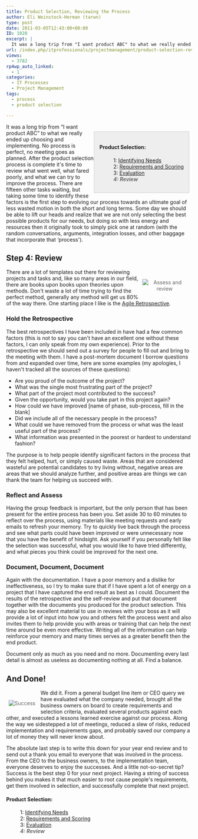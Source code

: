 ```yaml
---
title: Product Selection, Reviewing the Process
author: Eli Weinstock-Herman (tarwn)
type: post
date: 2011-03-05T12:43:00+00:00
ID: 1020
excerpt: |
  It was a long trip from "I want product ABC" to what we really ended up choosing and implementing. No process is perfect, no meeting goes as planned. After the product selection process is complete it's time to review what went well, what fared poorly, and what we can try to improve the process. There are fifteen other tasks waiting, but taking some time to identify these factors is the first step to evolving our process towards an ultimate goal of less wasted motion in both the short and long terms.
url: /index.php/itprofessionals/projectmanagement/product-selection-reviewing-the-process/
views:
  - 3782
rp4wp_auto_linked:
  - 1
categories:
  - IT Processes
  - Project Management
tags:
  - process
  - product selection

---
```

<div style="background-color: #eeeeee; padding: 1em; margin: 1.5em .5em 0em 0em; border: 1px solid #CCCCCC; float: right">
  <h4>
    Product Selection:
  </h4>
  
  <ul style="margin-left: 1em; list-style-type: none; ">
    <li>
      1: <a href="/index.php/ITProfessionals/ITProcesses/product-selection-identifying-needs" title="Read the first entry">Identifying Needs</a>
    </li>
    <li>
      2: <a href="/index.php/ITProfessionals/ITProcesses/product-selection-requirements-and-scoring" title="Read the 2nd entry">Requirements and Scoring</a>
    </li>
    <li>
      3: <a href="/index.php/ITProfessionals/ITProcesses/product-selection-evaluation" title="Read the 3rd entry">Evaluation</a>
    </li>
    <li style="color: #666666; font-style: italic; font-weight: bold">
      4: Review
    </li>
  </ul>
</div>

It was a long trip from “I want product ABC” to what we really ended up choosing and implementing. No process is perfect, no meeting goes as planned. After the product selection process is complete it's time to review what went well, what fared poorly, and what we can try to improve the process. There are fifteen other tasks waiting, but taking some time to identify these factors is the first step to evolving our process towards an ultimate goal of less wasted motion in both the short and long terms. Some day we should be able to lift our heads and realize that we are not only selecting the best possible products for our needs, but doing so with less energy and resources then it originally took to simply pick one at random (with the random conversations, arguments, integration losses, and other baggage that incorporate that &#8216;process').

## Step 4: Review 

<div style="margin: 1.5em .5em .5em 0; padding: .5em; color: #666666; text-align: center; float: right;">
  <img src="http://tiernok.com/LTDBlog/ThinkingGuy.jpg" title="Assess and review" style="max-width: 120px" />
</div>

There are a lot of templates out there for reviewing projects and tasks and, like so many areas in our field, there are books upon books upon theories upon methods. Don't waste a lot of time trying to find the perfect method, generally any method will get us 80% of the way there. One starting place I like is the [Agile Retrospective][1].

### Hold the Retrospective

The best retrospectives I have been included in have had a few common factors (this is not to say you can't have an excellent one without these factors, I can only speak from my own experience). Prior to the retrospective we should send out a survey for people to fill out and bring to the meeting with them. I have a post-mortem document I borrow questions from and expanded over time, here are some examples (my apologies, I haven't tracked all the sources of these questions):

  * Are you proud of the outcome of the project?
  * What was the single most frustrating part of the project?
  * What part of the project most contributed to the success?
  * Given the opportunity, would you take part in this project again?
  * How could we have improved [name of phase, sub-process, fill in the blank]
  * Did we include all of the necessary people in the process?
  * What could we have removed from the process or what was the least useful part of the process?
  * What information was presented in the poorest or hardest to understand fashion?

The purpose is to help people identify significant factors in the process that they felt helped, hurt, or simply caused waste. Areas that are considered wasteful are potential candidates to try living without, negative areas are areas that we should analyze further, and positive areas are things we can thank the team for helping us succeed with.

### Reflect and Assess

Having the group feedback is important, but the only person that has been present for the entire process has been you. Set aside 30 to 60 minutes to reflect over the process, using materials like meeting requests and early emails to refresh your memory. Try to quickly live back through the process and see what parts could have been improved or were unnecessary now that you have the benefit of hindsight. Ask yourself if you personally felt like the selection was successful, what you would like to have tried differently, and what pieces you think could be improved for the next one.

### Document, Document, Document

Again with the documentation. I have a poor memory and a dislike for ineffectiveness, so I try to make sure that if I have spent a lot of energy on a project that I have captured the end result as best as I could. Document the results of the retrospective and the self-review and put that document together with the documents you produced for the product selection. This may also be excellent material to use in reviews with your boss as it will provide a lot of input into how you and others felt the process went and also invites them to help provide you with areas or training that can help the next time around be even more effective. Writing all of the information can help reinforce your memory and many times serves as a greater benefit then the end product.

Document only as much as you need and no more. Documenting every last detail is almost as useless as documenting nothing at all. Find a balance.

## And Done! 

<div style="margin: 1.5em .5em .5em 0; padding: .5em; color: #666666; text-align: center; float: left;">
  <img src="http://tiernok.com/LTDBlog/success.jpg" title="Success" style="max-width: 120px" />
</div>

We did it. From a general budget line item or CEO query we have evaluated what the company needed, brought all the business owners on board to create requirements and selection criteria, evaluated several products against each other, and executed a lessons learned exercise against our process. Along the way we sidestepped a lot of meetings, reduced a slew of risks, reduced implementation and requirements gaps, and probably saved our company a lot of money they will never know about. 

The absolute last step is to write this down for your year end review and to send out a thank you email to everyone that was involved in the process. From the CEO to the business owners, to the implementation team, everyone deserves to enjoy the successes. And a little not-so-secret tip? Success is the best step 0 for your next project. Having a string of success behind you makes it that much easier to root cause people's requirements, get them involved in selection, and successfully complete that next project.

#### Product Selection:

<ul style="margin-left: 1em; list-style-type: none; ">
  <li>
    1: <a href="/index.php/ITProfessionals/ITProcesses/product-selection-identifying-needs" title="Read the first entry">Identifying Needs</a>
  </li>
  <li>
    2: <a href="/index.php/ITProfessionals/ITProcesses/product-selection-requirements-and-scoring" title="Read the 2nd entry">Requirements and Scoring</a>
  </li>
  <li>
    3: <a href="/index.php/ITProfessionals/ITProcesses/product-selection-evaluation" title="Read the 3rd entry">Evaluation</a>
  </li>
  <li style="color: #666666; font-style: italic; font-weight: bold">
    4: Review
  </li>
</ul>

 [1]: http://www.infoq.com/news/2009/09/key-elements-agile-retrospective "Agile Retrospectives on InfoQ"